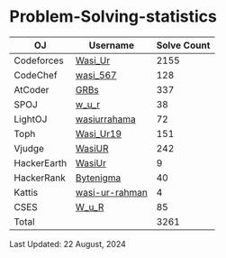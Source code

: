 # Problem-Solving-statistics

| OJ | Username | Solve Count |
| -- | -------- | ----------- |
| Codeforces | [Wasi_Ur](https://codeforces.com/profile/Wasi_Ur) | 2155 |
| CodeChef | [wasi_567](https://www.codechef.com/users/wasi_567) | 128 |
| AtCoder | [GRBs](https://atcoder.jp/users/GRBs) | 337 |
| SPOJ | [w_u_r](https://www.spoj.com/users/w_u_r/) | 38 | 
| LightOJ | [wasiurrahama](https://lightoj.com/user/wasiurrahama) | 72 | 
| Toph | [Wasi_Ur19](https://toph.co/u/Wasi_Ur19) | 151 |
| Vjudge | [WasiUR](https://vjudge.net/user/WasiUR) | 242 |
| HackerEarth | [WasiUr](https://www.hackerearth.com/@wasiurrahaman247) | 9 |
| HackerRank | [Bytenigma](https://www.hackerrank.com/profile/Bytenigma) | 40 |
| Kattis | [wasi-ur-rahman](https://open.kattis.com/users/wasi-ur-rahman) | 4 |
| CSES | [W_u_R](https://cses.fi/user/15946) | 85 |
| Total | | 3261 |

Last Updated: 22 August, 2024
